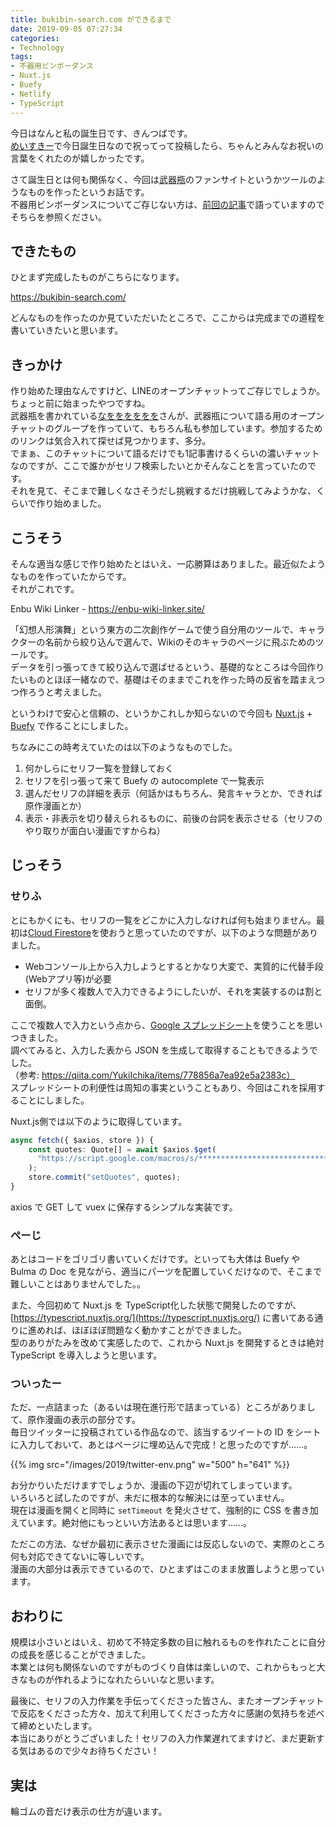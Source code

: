 ```yaml
---
title: bukibin-search.com ができるまで
date: 2019-09-05 07:27:34
categories:
- Technology
tags:
- 不器用ビンボーダンス
- Nuxt.js
- Buefy
- Netlify
- TypeScript
---
```


今日はなんと私の誕生日です、きんつばです。  
[めいすきー](https://misskey.m544.net/)で今日誕生日なので祝ってって投稿したら、ちゃんとみんなお祝いの言葉をくれたのが嬉しかったです。

さて誕生日とは何も関係なく、今回は<abbr title="不器用ビンボーダンス">武器瓶</abbr>のファンサイトというかツールのようなものを作ったというお話です。  
不器用ビンボーダンスについてご存じない方は、[前回の記事](/2019/08/03/about-bukiyo-binbo-dance/)で語っていますのでそちらを参照ください。


## できたもの
ひとまず完成したものがこちらになります。

https://bukibin-search.com/

どんなものを作ったのか見ていただいたところで、ここからは完成までの道程を書いていきたいと思います。
<!-- more -->
## きっかけ
作り始めた理由なんですけど、LINEのオープンチャットってご存じでしょうか。ちょっと前に始まったやつですね。  
武器瓶を書かれている[なをををををを](https://twitter.com/70_pocky)さんが、武器瓶について語る用のオープンチャットのグループを作っていて、もちろん私も参加しています。参加するためのリンクは気合入れて探せば見つかります、多分。  
でまぁ、このチャットについて語るだけでも1記事書けるくらいの濃いチャットなのですが、ここで誰かがセリフ検索したいとかそんなことを言っていたのです。  
それを見て、そこまで難しくなさそうだし挑戦するだけ挑戦してみようかな、くらいで作り始めました。

## こうそう
そんな適当な感じで作り始めたとはいえ、一応勝算はありました。最近似たようなものを作っていたからです。  
それがこれです。

Enbu Wiki Linker - https://enbu-wiki-linker.site/

「幻想人形演舞」という東方の二次創作ゲームで使う自分用のツールで、キャラクターの名前から絞り込んで選んで、Wikiのそのキャラのページに飛ぶためのツールです。  
データを引っ張ってきて絞り込んで選ばせるという、基礎的なところは今回作りたいものとほぼ一緒なので、基礎はそのままでこれを作った時の反省を踏まえつつ作ろうと考えました。

というわけで安心と信頼の、というかこれしか知らないので今回も [Nuxt.js](https://ja.nuxtjs.org/) + [Buefy](https://buefy.org/) で作ることにしました。

ちなみにこの時考えていたのは以下のようなものでした。
1. 何かしらにセリフ一覧を登録しておく
2. セリフを引っ張って来て Buefy の autocomplete で一覧表示
3. 選んだセリフの詳細を表示（何話かはもちろん、発言キャラとか、できれば原作漫画とか）
4. 表示・非表示を切り替えられるものに、前後の台詞を表示させる（セリフのやり取りが面白い漫画ですからね）

## じっそう
### せりふ
とにもかくにも、セリフの一覧をどこかに入力しなければ何も始まりません。最初は[Cloud Firestore](https://firebase.google.com/docs/firestore?hl=ja)を使おうと思っていたのですが、以下のような問題がありました。  
- Webコンソール上から入力しようとするとかなり大変で、実質的に代替手段(Webアプリ等)が必要
- セリフが多く複数人で入力できるようにしたいが、それを実装するのは割と面倒。

ここで複数人で入力という点から、[Google スプレッドシート](https://www.google.com/intl/ja_jp/sheets/about/)を使うことを思いつきました。  
調べてみると、入力した表から JSON を生成して取得することもできるようでした。  
（参考: https://qiita.com/YukiIchika/items/778856a7ea92e5a2383c）  
スプレッドシートの利便性は周知の事実ということもあり、今回はこれを採用することにしました。

Nuxt.js側では以下のように取得しています。
```ts
async fetch({ $axios, store }) {
    const quotes: Quote[] = await $axios.$get(
      "https://script.google.com/macros/s/************************************/exec"
    );
    store.commit("setQuotes", quotes);
}
```
axios で GET して vuex に保存するシンプルな実装です。

### ぺーじ
あとはコードをゴリゴリ書いていくだけです。といっても大体は Buefy や Bulma の Doc を見ながら、適当にパーツを配置していくだけなので、そこまで難しいことはありませんでした。。

また、今回初めて Nuxt.js を TypeScript化した状態で開発したのですが、[https://typescript.nuxtjs.org/](https://typescript.nuxtjs.org/) に書いてある通りに進めれば、ほぼほぼ問題なく動かすことができました。  
型のありがたみを改めて実感したので、これから Nuxt.js を開発するときは絶対 TypeScript を導入しようと思います。

### ついったー
ただ、一点詰まった（あるいは現在進行形で詰まっている）ところがありまして、原作漫画の表示の部分です。  
毎日ツイッターに投稿されている作品なので、該当するツイートの ID をシートに入力しておいて、あとはページに埋め込んで完成！と思ったのですが……。

{{% img src="/images/2019/twitter-env.png" w="500" h="641" %}}

お分かりいただけますでしょうか、漫画の下辺が切れてしまっています。  
いろいろと試したのですが、未だに根本的な解決には至っていません。  
現在は漫画を開くと同時に `setTimeout` を発火させて、強制的に CSS を書き加えています。絶対他にもっといい方法あるとは思います……。

ただこの方法、なぜか最初に表示させた漫画には反応しないので、実際のところ何も対応できてないに等しいです。  
漫画の大部分は表示できているので、ひとまずはこのまま放置しようと思っています。

## おわりに
規模は小さいとはいえ、初めて不特定多数の目に触れるものを作れたことに自分の成長を感じることができました。  
本業とは何も関係ないのですがものづくり自体は楽しいので、これからもっと大きなものが作れるようになれたらいいなと思います。

最後に、セリフの入力作業を手伝ってくださった皆さん、またオープンチャットで反応をくださった方々、加えて利用してくださった方々に感謝の気持ちを述べて締めといたします。  
本当にありがとうございました！セリフの入力作業遅れてますけど、まだ更新する気はあるので少々お待ちください！

## 実は
輪ゴムの音だけ表示の仕方が違います。